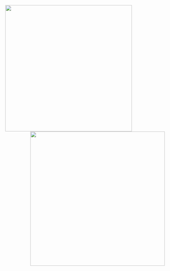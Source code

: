 <a href="https://discord.com/users/1111729007050891295"><img align="left" width=400 src="https://moe-counter.glitch.me/get/@yg1r?theme=rule34"></a>
<a href="https://discord.gg/wavess"><img align="right" width="425" src="https://discord-arts.asure.dev/card/1111729007050891295?borderAllign=vertical&usernameColor=%23ffffff&tagColor=%23cfcfcf&borderColor=%23080808&localDateType=fr-FR&badgesFrame=true&removeBorder=true"></a>
